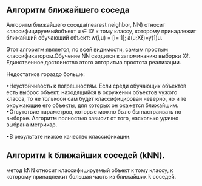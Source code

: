 ## Алгоритм ближайшего соседа

Алгоритм ближайшего соседа(nearest neighbor, NN) относит классифицируемыйобъект u ∈ Xℓ к тому классу, которому принадлежит ближайший обучающий объект: w(i,u) = [i= 1]; a(u;Xℓ)=y(1)u.

Этот алгоритм является, по всей видимости, самым простым классификатором.Обучение NN сводится к запоминанию выборки Xℓ. Единственное достоинство этого алгоритма простота реализации.

Недостатков гораздо больше:

•Неустойчивость к погрешностям. Если среди обучающих объектов есть выброс объект, находящийся в окружении объектов чужого класса, то не толькоон сам будет классифицирован неверно, но и те окружающие его объекты, для которых он окажется ближайшим.
•Отсутствие параметров, которые можно было бы настраивать по выборке. Алгоритм полностью зависит от того, насколько удачно выбрана метрикаρ.

•В результате низкое качество классификации.


## Алгоритм k ближайших соседей (kNN).
метод kNN относит классифицируемый объект к тому классу, к которому принадлежит большая часть из ближайших k соседей.













